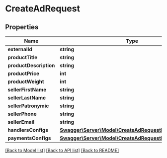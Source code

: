 # CreateAdRequest

## Properties
Name | Type | Description | Notes
------------ | ------------- | ------------- | -------------
**externalId** | **string** |  | [optional] 
**productTitle** | **string** |  | [optional] 
**productDescription** | **string** |  | [optional] 
**productPrice** | **int** |  | [optional] 
**productWeight** | **int** |  | [optional] 
**sellerFirstName** | **string** |  | [optional] 
**sellerLastName** | **string** |  | [optional] 
**sellerPatronymic** | **string** |  | [optional] 
**sellerPhone** | **string** |  | [optional] 
**sellerEmail** | **string** |  | [optional] 
**handlersConfigs** | [**Swagger\Server\Model\CreateAdRequestHandlersConfigs**](CreateAdRequestHandlersConfigs.md) |  | [optional] 
**paymentsConfigs** | [**Swagger\Server\Model\CreateAdRequestPaymentsConfigs**](CreateAdRequestPaymentsConfigs.md) |  | [optional] 

[[Back to Model list]](../README.md#documentation-for-models) [[Back to API list]](../README.md#documentation-for-api-endpoints) [[Back to README]](../README.md)


